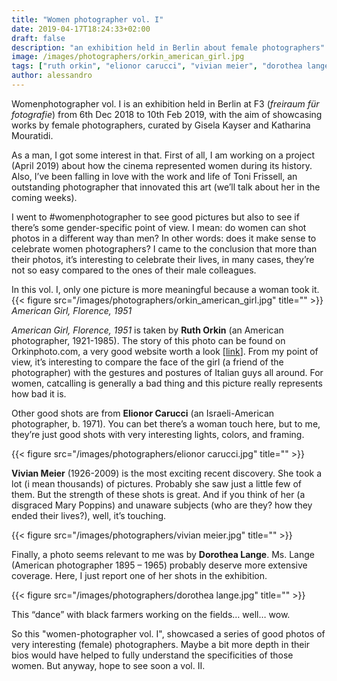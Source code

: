 ```yaml
---
title: "Women photographer vol. I"
date: 2019-04-17T18:24:33+02:00
draft: false
description: "an exhibition held in Berlin about female photographers"
image: /images/photographers/orkin_american_girl.jpg
tags: ["ruth orkin", "elionor carucci", "vivian meier", "dorothea lange"]
author: alessandro
---
```


Womenphotographer vol. I is an exhibition held in Berlin at F3 (_freiraum für fotografie_) from 6th Dec 2018 to 10th Feb 2019, with the aim of showcasing works by female photographers, curated by Gisela Kayser and Katharina Mouratidi.

As a man, I got some interest in that. First of all, I am working on a project (April 2019) about how the cinema represented women during its history. Also, I’ve been falling in love with the work and life of Toni Frissell, an outstanding photographer that innovated this art (we’ll talk about her in the coming weeks).

I went to #womenphotographer to see good pictures but also to see if there’s some gender-specific point of view. I mean: do women can shot photos in a different way than men? In other words: does it make sense to celebrate women photographers?
I came to the conclusion that more than their photos, it’s interesting to celebrate their lives, in many cases, they’re not so easy compared to the ones of their male colleagues.

In this vol. I, only one picture is more meaningful because a woman took it.
{{< figure src="/images/photographers/orkin_american_girl.jpg" title="" >}}
_American Girl, Florence, 1951_

_American Girl, Florence, 1951_ is taken by **Ruth Orkin** (an American photographer, 1921-1985). The story of this photo can be found on Orkinphoto.com, a very good website worth a look [<a href="http://orkinphoto.com">link</a>].
From my point of view, it’s interesting to compare the face of the girl (a friend of the photographer) with the gestures and postures of Italian guys all around. For women, catcalling is generally a bad thing and this picture really represents how bad it is.

Other good shots are from **Elionor Carucci** (an Israeli-American photographer, b. 1971). You can bet there’s a woman touch here, but to me, they’re just good shots with very interesting lights, colors, and framing.

{{< figure src="/images/photographers/elionor carucci.jpg" title="" >}}

**Vivian Meier** (1926-2009) is the most exciting recent discovery. She took a lot (i mean thousands) of pictures. Probably she saw just a little few of them. But the strength of these shots is great. And if you think of her (a disgraced Mary Poppins) and unaware subjects (who are they? how they ended their lives?), well, it’s touching.

{{< figure src="/images/photographers/vivian meier.jpg" title="" >}}

Finally, a photo seems relevant to me was by **Dorothea Lange**. Ms. Lange (American photographer 1895 – 1965) probably deserve more extensive coverage. Here, I just report one of her shots in the exhibition.

{{< figure src="/images/photographers/dorothea lange.jpg" title="" >}}

This “dance” with black farmers working on the fields… well… wow.

So this "women-photographer vol. I", showcased a series of good photos of very interesting (female) photographers. Maybe a bit more depth in their bios would have helped to fully understand the specificities of those women. But anyway, hope to see soon a vol. II.
